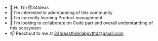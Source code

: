 - 👋 Hi, I’m @34Ideas
- 👀 I’m interested in uderstanding of this community
- 🌱 I’m currently learning Product management 
- 💞️ I’m looking to collaborate on Code part and overall understanding of this ecosystem
- 📫 Reachout to me at 34Ideasthinklabpvtltd@gmail.com

<!---
34Ideas/34Ideas is a ✨ special ✨ repository because its `README.md` (this file) appears on your GitHub profile.
You can click the Preview link to take a look at your changes.
--->
